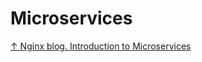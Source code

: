 # Microservices

[↑ Nginx blog. Introduction to Microservices](https://www.nginx.com/blog/introduction-to-microservices/)
